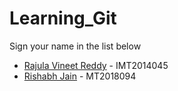 # Learning_Git

Sign your name in the list below

- [Rajula Vineet Reddy](http://github.com/rajula96reddy/) - IMT2014045
- [Rishabh Jain](http://github.com/alchemaniac) - MT2018094
